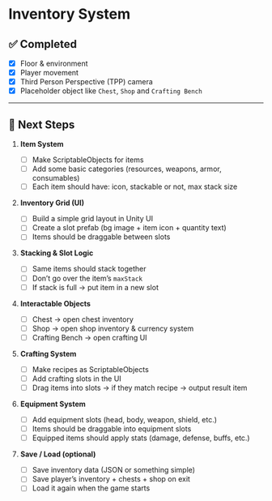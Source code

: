 # Inventory System

## ✅ Completed

- [x] Floor & environment
- [x] Player movement
- [x] Third Person Perspective (TPP) camera
- [x] Placeholder object like `Chest`, `Shop` and `Crafting Bench`

---

## 🚧 Next Steps

1. **Item System**

   - [ ] Make ScriptableObjects for items
   - [ ] Add some basic categories (resources, weapons, armor, consumables)
   - [ ] Each item should have: icon, stackable or not, max stack size

2. **Inventory Grid (UI)**

   - [ ] Build a simple grid layout in Unity UI
   - [ ] Create a slot prefab (bg image + item icon + quantity text)
   - [ ] Items should be draggable between slots

3. **Stacking & Slot Logic**

   - [ ] Same items should stack together
   - [ ] Don’t go over the item’s `maxStack`
   - [ ] If stack is full → put item in a new slot

4. **Interactable Objects**

   - [ ] Chest → open chest inventory
   - [ ] Shop → open shop inventory & currency system
   - [ ] Crafting Bench → open crafting UI

5. **Crafting System**

   - [ ] Make recipes as ScriptableObjects
   - [ ] Add crafting slots in the UI
   - [ ] Drag items into slots → if they match recipe → output result item

6. **Equipment System**

   - [ ] Add equipment slots (head, body, weapon, shield, etc.)
   - [ ] Items should be draggable into equipment slots
   - [ ] Equipped items should apply stats (damage, defense, buffs, etc.)

7. **Save / Load (optional)**
   - [ ] Save inventory data (JSON or something simple)
   - [ ] Save player’s inventory + chests + shop on exit
   - [ ] Load it again when the game starts
